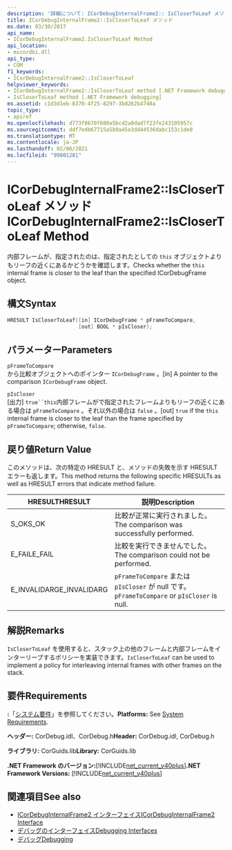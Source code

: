 ```yaml
---
description: '詳細について: ICorDebugInternalFrame2:: IsCloserToLeaf メソッド'
title: ICorDebugInternalFrame2::IsCloserToLeaf メソッド
ms.date: 03/30/2017
api_name:
- ICorDebugInternalFrame2.IsCloserToLeaf Method
api_location:
- mscordbi.dll
api_type:
- COM
f1_keywords:
- ICorDebugInternalFrame2::IsCloserToLeaf
helpviewer_keywords:
- ICorDebugInternalFrame2::IsCloserToLeaf method [.NET Framework debugging]
- IsCloserToLeaf method [.NET Framework debugging]
ms.assetid: c1d3d1eb-8370-4f25-8297-3bd262b4740a
topic_type:
- apiref
ms.openlocfilehash: d773f8670f600a5bcd2a8dad7f23fe243195957c
ms.sourcegitcommit: ddf7edb67715a5b9a45e3dd44536dabc153c1de0
ms.translationtype: MT
ms.contentlocale: ja-JP
ms.lasthandoff: 02/06/2021
ms.locfileid: "99801281"
---
```

# <a name="icordebuginternalframe2isclosertoleaf-method"></a><span data-ttu-id="7040f-103">ICorDebugInternalFrame2::IsCloserToLeaf メソッド</span><span class="sxs-lookup"><span data-stu-id="7040f-103">ICorDebugInternalFrame2::IsCloserToLeaf Method</span></span>

<span data-ttu-id="7040f-104">内部フレームが、指定されたのは、指定されたとしての `this` オブジェクトよりもリーフの近くにあるかどうかを確認します。</span><span class="sxs-lookup"><span data-stu-id="7040f-104">Checks whether the `this` internal frame is closer to the leaf than the specified ICorDebugFrame object.</span></span>  
  
## <a name="syntax"></a><span data-ttu-id="7040f-105">構文</span><span class="sxs-lookup"><span data-stu-id="7040f-105">Syntax</span></span>  
  
```cpp  
HRESULT IsCloserToLeaf([in] ICorDebugFrame * pFrameToCompare,  
                       [out] BOOL * pIsCloser);  
```  
  
## <a name="parameters"></a><span data-ttu-id="7040f-106">パラメーター</span><span class="sxs-lookup"><span data-stu-id="7040f-106">Parameters</span></span>  

 `pFrameToCompare`  
 <span data-ttu-id="7040f-107">から比較オブジェクトへのポインター `ICorDebugFrame` 。</span><span class="sxs-lookup"><span data-stu-id="7040f-107">[in] A pointer to the comparison `ICorDebugFrame` object.</span></span>  
  
 `pIsCloser`  
 <span data-ttu-id="7040f-108">[出力] `true``this`内部フレームがで指定されたフレームよりもリーフの近くにある場合は `pFrameToCompare` 。それ以外の場合は `false` 。</span><span class="sxs-lookup"><span data-stu-id="7040f-108">[out] `true` if the `this` internal frame is closer to the leaf than the frame specified by `pFrameToCompare`; otherwise, `false`.</span></span>  
  
## <a name="return-value"></a><span data-ttu-id="7040f-109">戻り値</span><span class="sxs-lookup"><span data-stu-id="7040f-109">Return Value</span></span>  

 <span data-ttu-id="7040f-110">このメソッドは、次の特定の HRESULT と、メソッドの失敗を示す HRESULT エラーも返します。</span><span class="sxs-lookup"><span data-stu-id="7040f-110">This method returns the following specific HRESULTs as well as HRESULT errors that indicate method failure.</span></span>  
  
|<span data-ttu-id="7040f-111">HRESULT</span><span class="sxs-lookup"><span data-stu-id="7040f-111">HRESULT</span></span>|<span data-ttu-id="7040f-112">説明</span><span class="sxs-lookup"><span data-stu-id="7040f-112">Description</span></span>|  
|-------------|-----------------|  
|<span data-ttu-id="7040f-113">S_OK</span><span class="sxs-lookup"><span data-stu-id="7040f-113">S_OK</span></span>|<span data-ttu-id="7040f-114">比較が正常に実行されました。</span><span class="sxs-lookup"><span data-stu-id="7040f-114">The comparison was successfully performed.</span></span>|  
|<span data-ttu-id="7040f-115">E_FAIL</span><span class="sxs-lookup"><span data-stu-id="7040f-115">E_FAIL</span></span>|<span data-ttu-id="7040f-116">比較を実行できませんでした。</span><span class="sxs-lookup"><span data-stu-id="7040f-116">The comparison could not be performed.</span></span>|  
|<span data-ttu-id="7040f-117">E_INVALIDARG</span><span class="sxs-lookup"><span data-stu-id="7040f-117">E_INVALIDARG</span></span>|<span data-ttu-id="7040f-118">`pFrameToCompare` または `pIsCloser` が null です。</span><span class="sxs-lookup"><span data-stu-id="7040f-118">`pFrameToCompare` or `pIsCloser` is null.</span></span>|  
  
## <a name="remarks"></a><span data-ttu-id="7040f-119">解説</span><span class="sxs-lookup"><span data-stu-id="7040f-119">Remarks</span></span>  

 <span data-ttu-id="7040f-120">`IsCloserToLeaf` を使用すると、スタック上の他のフレームと内部フレームをインターリーブするポリシーを実装できます。</span><span class="sxs-lookup"><span data-stu-id="7040f-120">`IsCloserToLeaf` can be used to implement a policy for interleaving internal frames with other frames on the stack.</span></span>  
  
## <a name="requirements"></a><span data-ttu-id="7040f-121">要件</span><span class="sxs-lookup"><span data-stu-id="7040f-121">Requirements</span></span>  

 <span data-ttu-id="7040f-122">**:**「[システム要件](../../get-started/system-requirements.md)」を参照してください。</span><span class="sxs-lookup"><span data-stu-id="7040f-122">**Platforms:** See [System Requirements](../../get-started/system-requirements.md).</span></span>  
  
 <span data-ttu-id="7040f-123">**ヘッダー:** CorDebug.idl、CorDebug.h</span><span class="sxs-lookup"><span data-stu-id="7040f-123">**Header:** CorDebug.idl, CorDebug.h</span></span>  
  
 <span data-ttu-id="7040f-124">**ライブラリ:** CorGuids.lib</span><span class="sxs-lookup"><span data-stu-id="7040f-124">**Library:** CorGuids.lib</span></span>  
  
 <span data-ttu-id="7040f-125">**.NET Framework のバージョン:**[!INCLUDE[net_current_v40plus](../../../../includes/net-current-v40plus-md.md)]</span><span class="sxs-lookup"><span data-stu-id="7040f-125">**.NET Framework Versions:** [!INCLUDE[net_current_v40plus](../../../../includes/net-current-v40plus-md.md)]</span></span>  
  
## <a name="see-also"></a><span data-ttu-id="7040f-126">関連項目</span><span class="sxs-lookup"><span data-stu-id="7040f-126">See also</span></span>

- [<span data-ttu-id="7040f-127">ICorDebugInternalFrame2 インターフェイス</span><span class="sxs-lookup"><span data-stu-id="7040f-127">ICorDebugInternalFrame2 Interface</span></span>](icordebuginternalframe2-interface.md)
- [<span data-ttu-id="7040f-128">デバッグのインターフェイス</span><span class="sxs-lookup"><span data-stu-id="7040f-128">Debugging Interfaces</span></span>](debugging-interfaces.md)
- [<span data-ttu-id="7040f-129">デバッグ</span><span class="sxs-lookup"><span data-stu-id="7040f-129">Debugging</span></span>](index.md)
